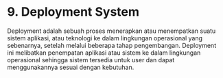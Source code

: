 # 9.	Deployment System 
Deployment adalah sebuah proses menerapkan atau menempatkan suatu sistem aplikasi, atau teknologi ke dalam lingkungan operasional yang sebenarnya, setelah melalui beberapa tahap pengembangan. Deployment ini melibatkan penempatan aplikasi atau sistem ke dalam lingkungan operasional sehingga sistem tersedia untuk user dan dapat menggunakannya sesuai dengan kebutuhan. 